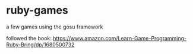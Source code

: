 # ruby-games
a few games using the gosu framework

followed the book: https://www.amazon.com/Learn-Game-Programming-Ruby-Bring/dp/1680500732


